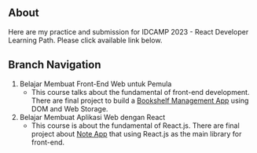 ## About
Here are my practice and submission for IDCAMP 2023 - React Developer Learning Path. Please click available link below.

## Branch Navigation
1. Belajar Membuat Front-End Web untuk Pemula
   - This course talks about the fundamental of front-end development.
     There are final project to build a [Bookshelf Management App](https://github.com/alyazakhira/Bookshelf-App) using DOM and Web Storage.
2. Belajar Membuat Aplikasi Web dengan React
   - This course is about the fundamental of React.js.
     There are final project about [Note App](https://github.com/alyazakhira/Note-App-React-Final) that using React.js as the main library for front-end.
